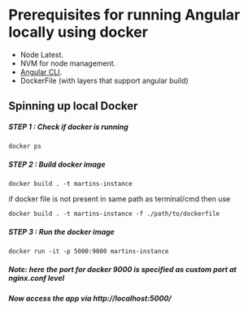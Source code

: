 # Prerequisites for running Angular locally using docker

- Node Latest.
- NVM for node management.
- [Angular CLI](https://github.com/angular/angular-cli).
- DockerFile (with layers that support angular build)

## Spinning up local Docker

##### STEP 1 : Check if docker is running
```
docker ps 
```
##### STEP 2 : Build docker image 
```
docker build . -t martins-instance
```
if docker file is not present in same path as terminal/cmd then use 
```
docker build . -t martins-instance -f ./path/to/dockerfile
```

##### STEP 3 : Run the docker image
```
docker run -it -p 5000:9000 martins-instance
```
##### Note: here the port for docker 9000 is specified as custom port at nginx.conf level
##### Now access the app via http://localhost:5000/